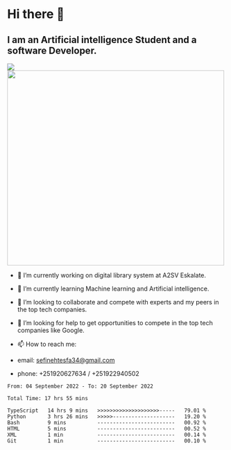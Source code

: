 # Hi there 👋
## I am an Artificial intelligence Student and a software Developer.
<img src = "https://github-readme-stats.vercel.app/api?username=sefinehtesfa34&&show_icons=true&title_color=ffffff&icon_color=bb2acf&text_color=daf7dc&bg_color=151515"/>
<img src="https://wakatime.com/share/@sefinehtesfa34/ae9674e3-b462-4438-9120-52fc3d0ffbbb.png" width ="500" height = "450"/>

- 🔭 I’m currently working on digital library system at A2SV Eskalate.
- 🌱 I’m currently learning Machine learning and Artificial intelligence.
- 👯 I’m looking to collaborate and compete with experts and my peers in the top tech companies.
- 🤔 I’m looking for help to get opportunities to compete in the top tech companies like Google.

- 📫 How to reach me: 
- email: sefinehtesfa34@gmail.com
- phone: +251920627634 / +251922940502
<!--START_SECTION:waka-->

```text
From: 04 September 2022 - To: 20 September 2022

Total Time: 17 hrs 55 mins

TypeScript   14 hrs 9 mins   >>>>>>>>>>>>>>>>>>>>-----   79.01 %
Python       3 hrs 26 mins   >>>>>--------------------   19.20 %
Bash         9 mins          -------------------------   00.92 %
HTML         5 mins          -------------------------   00.52 %
XML          1 min           -------------------------   00.14 %
Git          1 min           -------------------------   00.10 %
```

<!--END_SECTION:waka-->
